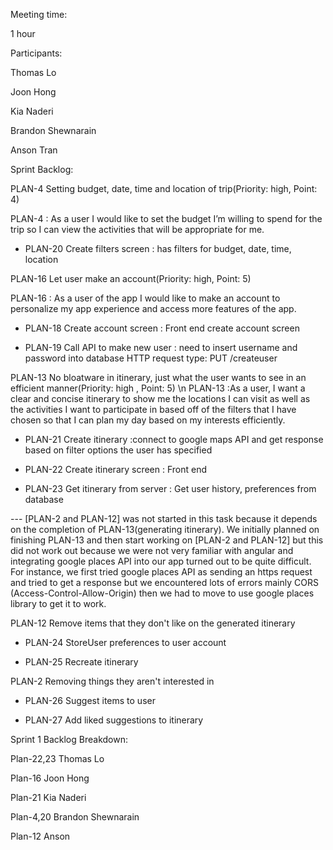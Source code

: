 Meeting time:

1 hour

Participants:

Thomas Lo

Joon Hong

Kia Naderi

Brandon Shewnarain

Anson Tran


Sprint Backlog:

PLAN-4 Setting budget, date, time and location of trip(Priority: high, Point: 4)

PLAN-4 : As a user I would like to set the budget I’m willing to spend for the trip so I can view the activities that will be appropriate for me. 

- PLAN-20 Create filters screen : has filters for budget, date, time, location

PLAN-16 Let user make an account(Priority: high, Point: 5)

PLAN-16 : As a user of the app I would like to make an account to personalize my app experience and access more features of the app.

- PLAN-18 Create account screen : Front end create account screen

- PLAN-19 Call API to make new user : need to insert username and password into database HTTP request type: PUT /createuser

PLAN-13 No bloatware in itinerary, just what the user wants to see in an efficient manner(Priority: high , Point: 5) \n
PLAN-13 :As a user, I want a clear and concise itinerary to show me the locations I can visit as well as the activities I want to participate in based off of the filters that I have chosen so that I can plan my day based on my interests efficiently.

- PLAN-21 Create itinerary :connect to google maps API and get response based on filter options the user has specified

- PLAN-22 Create itinerary screen : Front end

- PLAN-23 Get itinerary from server : Get user history, preferences from database

--- [PLAN-2 and PLAN-12] was not started in this task because it depends on the completion of PLAN-13(generating itinerary). We initially planned on finishing PLAN-13 and then start working on [PLAN-2 and PLAN-12] but this did not work out because we were not very familiar with angular and integrating google places API into our app turned out to be quite difficult. For instance, we first tried google places API as sending an https request and tried to get a response but we encountered lots of errors mainly CORS (Access-Control-Allow-Origin) then we had to move to use google places library to get it to work.

PLAN-12 Remove items that they don't like on the generated itinerary

- PLAN-24 StoreUser preferences to user account

- PLAN-25 Recreate itinerary 

PLAN-2 Removing things they aren't interested in

- PLAN-26 Suggest items to user

- PLAN-27 Add liked suggestions to itinerary

Sprint 1 Backlog Breakdown:

Plan-22,23 Thomas Lo

Plan-16 Joon Hong

Plan-21 Kia Naderi

Plan-4,20 Brandon Shewnarain

Plan-12 Anson


